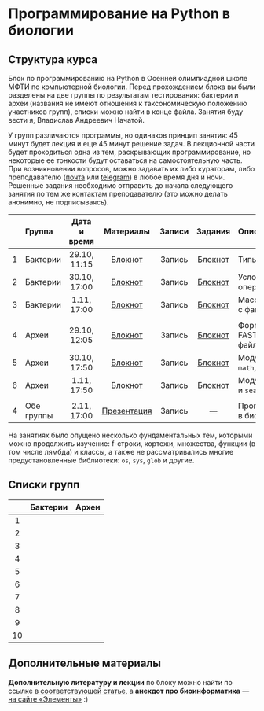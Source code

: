 # Программирование на Python в биологии

## Структура курса

Блок по программированию на Python в Осенней олимпиадной школе МФТИ по компьютерной биологии. Перед прохождением блока вы были разделены на две группы по результатам тестирования: бактерии и археи (названия не имеют отношения к таксономическую положению участников групп), списки можно найти в конце файла. Занятия буду вести я, Владислав Андреевич Начатой. 

У групп различаются программы, но одинаков принцип занятия: 45 минут будет лекция и еще 45 минут решение задач. В лекционной части будет проходиться одна из тем, раскрывающих программирование, но некоторые ее тонкости будут оставаться на самостоятельную часть. При возникновении вопросов, можно задавать их либо кураторам, либо преподавателю ([почта](mailto:nachatoi@list.ru) или [telegram](https://t.me/subpolare)) в любое время дня и ночи. Решенные задания необходимо отправить до начала следующего занятия по тем же контактам преподавателю (это можно делать анонимно, не подписываясь).  

|  | Группа | Дата и время | Материалы | Записи | Задания | Описание | 
| :------: | :------ | :------: | :------: | :------: | :------: | :------ | 
| 1 | Бактерии | 29.10, 11:15 | [Блокнот](https://colab.research.google.com/drive/1FNm7qUJJ4NmorT_FN5Qr0uYSxLIf1hjQ?usp=sharing) | Запись | [Блокнот](https://colab.research.google.com/drive/1IZrKNB_qbbPn-tbQcqs1u92llNN-dncw?usp=sharing) | Типы переменных | 
| 2 | Бактерии | 30.10, 17:00 | [Блокнот](https://colab.research.google.com/drive/1toxkOC-67pY38gG2k1X-hmurRS37jslq?usp=sharing) | Запись | [Блокнот](https://colab.research.google.com/drive/1YgFAvtDf819gt-_z133LLXC9y8zbTQ35?usp=sharing) | Условные операторы и циклы |
| 3 | Бактерии | 1.11, 17:00 | [Блокнот](https://colab.research.google.com/drive/13y1J3-1HQUpRnXi3KdJ-C-WzoOfD3GYk?usp=sharing) | Запись | [Блокнот](https://colab.research.google.com/drive/1-WqB5sP0zeWT2kzmHQN8cHZE4gH8x99v?usp=sharing) | Массивы и работа с файлами | 
|  |  |  |  |  |  |  |  |
| 4 | Археи | 29.10, 12:05 | [Блокнот](https://colab.research.google.com/drive/1pcX2ZYo3Mbg4wlXDRWXqS69o1Q5aSkMI?usp=sharing) | Запись | [Блокнот](https://colab.research.google.com/drive/1bcLU0T5td7JuqpzIhyYakINb9zY271sU?usp=sharing) | Форматы CSV и FASTA, работа с файлами | 
| 5 | Археи | 30.10, 17:50 | [Блокнот](https://colab.research.google.com/drive/1izKcyc14rS00G-KQ4skvBlMkHdunG8KI?usp=sharing) | Запись | [Блокнот](https://colab.research.google.com/drive/1BGnPEcXWXbW6WzceUXGbhZ1idMnhqS9M?usp=sharing) | Модули `random`, `math`, `numpy` и `pandas` | 
| 6 | Археи | 1.11, 17:50 | [Блокнот](https://colab.research.google.com/drive/1klESOSYu5BgGPX-3SSqtOQ6ipYadVkFQ?usp=sharing) | Запись | [Блокнот](https://colab.research.google.com/drive/12lh2naOZ77mlfkrjf3j1qYDEIdDH1HGH?usp=sharing) | Модули `matplotlib` и `seaborn` | 
|  |  |  |  |  |  |  |  |
| 4 | Обе группы | 2.11, 17:00 | [Презентация]() | Запись | — | Программирования в биоинформатике | 


На занятиях было опущено несколько фундаментальных тем, которыми можно продолжить изучение: f-строки, кортежи, множества, функции (в том числе лямбда) и классы, а также не рассматривались многие предустановленные библиотеки: `os`, `sys`, `glob` и другие. 

## Списки групп

|  | Бактерии | Археи |
| :------: | :------ | :------ | 
| 1 |  |  |
| 2 |  |  |
| 3 |  |  |
| 4 |  |  |
| 5 |  |  |
| 6 |  |  |
| 7 |  |  |
| 8 |  |  |
| 9 |  |  |
| 10 |  |  |

## Дополнительные материалы

**Дополнительную литературу и лекции** по блоку можно найти по ссылке [в соответствующей статье](https://vk.com/@nachatoi-literatura-po-python), а **анекдот про биоинформатика** — [на сайте «Элементы»](https://elementy.ru/nauchno-populyarnaya_biblioteka/432183/Bioinformatiki_proiskhozhdenie_i_zhiznennyy_tsikl) :)
